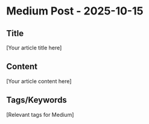# Medium Post - 2025-10-15

## Title
[Your article title here]

## Content
[Your article content here]

## Tags/Keywords
[Relevant tags for Medium]
